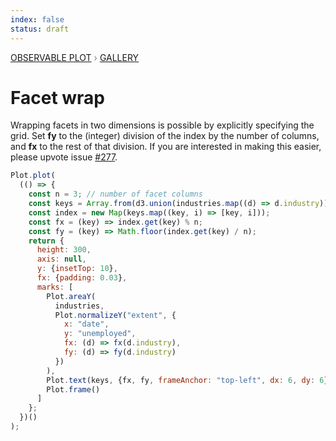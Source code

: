 ```yaml
---
index: false
status: draft
---
```


<div style="color: grey; font: 13px/25.5px var(--sans-serif); text-transform: uppercase;"><h1 style="display: none;">Plot: Facet wrap</h1><a href="/plot">Observable Plot</a> › <a href="/@observablehq/plot-gallery">Gallery</a></div>

# Facet wrap

Wrapping facets in two dimensions is possible by explicitly specifying the grid. Set **fy** to the (integer) division of the index by the number of columns, and **fx** to the rest of that division. If you are interested in making this easier, please upvote issue [#277](https://github.com/observablehq/plot/issues/277).

```js echo
Plot.plot(
  (() => {
    const n = 3; // number of facet columns
    const keys = Array.from(d3.union(industries.map((d) => d.industry)));
    const index = new Map(keys.map((key, i) => [key, i]));
    const fx = (key) => index.get(key) % n;
    const fy = (key) => Math.floor(index.get(key) / n);
    return {
      height: 300,
      axis: null,
      y: {insetTop: 10},
      fx: {padding: 0.03},
      marks: [
        Plot.areaY(
          industries,
          Plot.normalizeY("extent", {
            x: "date",
            y: "unemployed",
            fx: (d) => fx(d.industry),
            fy: (d) => fy(d.industry)
          })
        ),
        Plot.text(keys, {fx, fy, frameAnchor: "top-left", dx: 6, dy: 6}),
        Plot.frame()
      ]
    };
  })()
);
```
